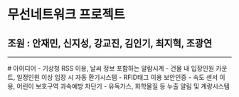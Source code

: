 # 무선네트워크 프로젝트
## 조원 : 안재민, 신지성, 강교진, 김인기, 최지혁, 조광연
<hr/>
# 아이디어
- 기상청 RSS 이용, 날씨 정보 포함하는 알람시계
- 건물 내 입장인원 카운트, 일정인원 이상 입장 시 자동 환기시스템
- RFID태그 이용 보안인증
- 속도 센서 이용, 어린이 보호구역 과속예방 차단기
- 유독가스, 화학물질 등 누출 알림 및 계량시스템
